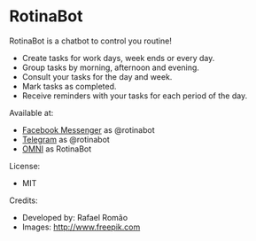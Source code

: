 # RotinaBot
RotinaBot is a chatbot to control you routine!

- Create tasks for work days, week ends or every day.
- Group tasks by morning, afternoon and evening.
- Consult your tasks for the day and week.
- Mark tasks as completed.
- Receive reminders with your tasks for each period of the day.

Available at:
- [Facebook Messenger](http://facebook.com/rotinabot) as @rotinabot
- [Telegram](https://telegram.me/rotinabot) as @rotinabot
- [OMNI](https://play.google.com/store/apps/details?id=net.take.omni&hl=pt_BR) as RotinaBot

License:
- MIT

Credits:
- Developed by: Rafael Romão
- Images: http://www.freepik.com


